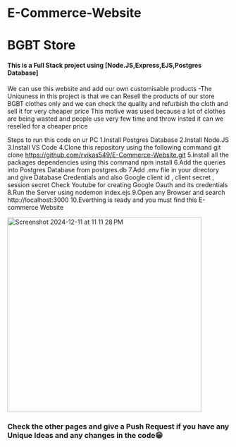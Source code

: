 # E-Commerce-Website
<h1>BGBT Store</h1>
<h4>This is a Full Stack project using [Node.JS,Express,EJS,Postgres Database]</h4>

We can use this website and add our own customisable products
-The Uniquness in this project is that we can Resell the products of our store BGBT clothes only and we can check the quality 
  and refurbish the cloth and sell it for very cheaper price
  This motive was used because a lot of clothes are being wasted and people use very few time and throw insted it can we reselled for a cheaper price

Steps to run this code on ur PC
1.Install Postgres Database
2.Install Node.JS
3.Install VS Code 
4.Clone this repository using the following command 
      git clone https://github.com/rvikas549/E-Commerce-Website.git
5.Install all the packages dependencies using this command
      npm install
6.Add the queries into Postgres Database from postgres.db
7.Add .env file in your directory and give Database Credentials and also Google client id , client secret , session secret 
      Check Youtube for creating Google Oauth and its credentials
8.Run the Server using
      nodemon index.ejs
9.Open any Browser and search 
      http://localhost:3000
10.Everthing is ready and you must find this E-commerce Website 

<img width="441" alt="Screenshot 2024-12-11 at 11 11 28 PM" src="https://github.com/user-attachments/assets/9f457973-54c9-4217-adbf-e65b2eabc9f1" />

<h3>Check the other pages and give a Push Request if you have any Unique Ideas and any changes in the code😁</h3>




